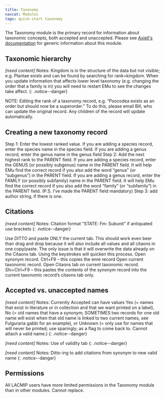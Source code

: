 ```yaml
---
title: Taxonomy
navcat: Modules
tags: quick-start taxonomy
---
```

The Taxonomy module is the primary record for information about taxonomic concepts, both accepted and unaccepted. Please see [Axiell's documentation](http://help.emu.axiell.com/latest/en/Topics/EMu/Taxonomy%20module.htm) for generic information about this module.

## Taxonomic hierarchy

*[need content]* Notes: Kingdom is in the structure of the data but not visible; e.g. Plantae exists and can be found by searching for rank=kingdom. When you update information that affects lower level taxonomy (e.g. changing the order that a family is in) you will need to restart EMu to see the changes take affect.
{: .notice--danger}

NOTE: Editing the rank of a taxonomy record, e.g. “Psocodea exists as an order but should now be a superorder.” To do this, please email Bill, who can update the original record. Any children of the record will update automatically.


## Creating a new taxonomy record


Step 1: Enter the lowest ranked value. If you are adding a species record, enter the species name in the species field. If you are adding a genus record, enter the genus name in the genus field
Step 2: Add the next highest rank to the PARENT field. If you are adding a species record, enter the GENUS (or possibly subgenus) name in the PARENT field. It will help EMu find the correct record if you also add the word “genus” (or “subgenus”) in the PARENT field. If you are adding a genus record, enter the FAMILY (or possibly subfamily) name in the PARENT field. It will help EMu find the correct record if you also add the word “family” (or “subfamily”) in the PARENT field. (P.S. I’ve made the PARENT field mandatory)
Step 3: add author string, if there is one.

## Citations

*[need content]* Notes: Citation format “STATE: Fm: Subunit” if antiquated use brackets
{: .notice--danger}

Use DITTO and paste ONLY the current tab. This should work even be er than drag and drop because it will also include all values and all cita ons in one copy/paste. The only issue is that it will overwrite the data already on the Cita ons tab. Using the keystrokes will quicken this process.
Open synonym record.
Ctrl+F9 – this copies the en re record
Open current taxonomic record.
Open Cita ons tab on current taxonomic record.
Shi +Ctrl+F9 – this pastes the contents of the synonym record into the current taxonomic record’s cita ons tab only.

## Accepted vs. unaccepted names

*[need content]* Notes: Currently Accepted can have values Yes (= names that exist in literature or in collection and that we want printed on a label), No (= old names that have a synonym; SOMETIMES two records for one old name will exist when that old name is linked to two current names, see Fulguraria gabbi for an example), or Unknown (= only use for names that will never be printed; use sparingly; as a flag to come back to. Cannot attach a valid name.)
{: .notice--danger}

*[need content]* Notes: Use of validity tab
{: .notice--danger}

*[need content]* Notes: Ditto-ing to add citations from synonym to new valid name
{: .notice--danger}

## Permissions

All LACMIP users have more limited permissions in the Taxonomy module than in other modules. Cannot replace.
